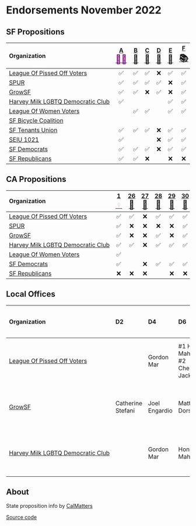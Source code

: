 # Endorsements November 2022

## SF Propositions

| Organization                                                                                                                   | [A <span style="color:purple;font-size:24px">🧓🏽</span>][sf] | [B <span style="font-size:24px">🧹</span>][sf] | [C <span style="font-size:24px">🏡</span>][sf] | [D <span style="font-size:24px">🏡</span>][sf] | [E <span style="font-size:24px">🏡</span>][sf] | [F <span style="font-size:24px">📚</span>][sf] | [G <span style="font-size:24px">🏫</span>][sf] | [H <span style="font-size:24px">🗳️</span>][sf] | [I <span style="font-size:24px">🚗</span>][sf] | [J <span style="font-size:24px">🚶</span>][sf] | [L <span style="font-size:24px">🚌</span>][sf] | [M <span style="font-size:24px">🏠</span>][sf] | [N <span style="font-size:24px">🌳</span>][sf] | [O <span style="font-size:24px">🏫</span>][sf] |
| :----------------------------------------------------------------------------------------------------------------------------- | :-: | :-: | :-: | :-: | :-: | :-: | :-: | :-: | :-: | :-: | :-: | :-: | :-: | :-: |
| <span style="white-space: nowrap;">[League Of Pissed Off Voters](https://www.theleaguesf.org/)<span>                           | ✅  | ✅  | ✅   | ❌  | ✅   | ✅  | ✅  | ✅   | ❌  |      | ✅  | ✅  | ✅  | ✅   |
| <span style="white-space: nowrap;">[SPUR](https://www.spur.org/voter-guide/2022-11)<span>                                      | ✅  | ✅  | ✅   | ✅  | ❌   | ✅  | ✅  | ✅   | ❌  | ✅   | ✅  | ❌  | ✅  | ❌   |
| <span style="white-space: nowrap;">[GrowSF](https://growsf.org/voter-guide/)<span>                                             | ✅  | ✅  | ❌   | ✅  | ❌   | ✅  | ✅  | ✅   | ❌  | ✅   | ✅  | ❌  | ✅  | ❌   |
| <span style="white-space: nowrap;">[Harvey Milk LGBTQ Democratic Club](https://www.milkclub.org/endorsements/)<span>           | ✅  |     |     |     | ✅   | ✅  | ✅  | ✅   | ❌  | ✅   | ✅  | ✅  | ✅  | ✅   |
| <span style="white-space: nowrap;">[League Of Women Voters](https://lwvsf.org/ballot-recommendations)<span>                    |     | ✅  | ✅   |     | ✅   | ✅  |    | ✅   | ❌  |      | ✅  |    | ✅   |     |
| <span style="white-space: nowrap;">[SF Bicycle Coalition](https://sfbike.org/news/our-boards-november-endorsements/)<span>     |     |     |      |     |      |     |   |      | ❌ | ✅   | ✅  |    |      | ✅  |
| <span style="white-space: nowrap;">[SF Tenants Union](https://sftu.org/endorsements/)<span>                                    | ✅  | ✅  | ✅   | ❌  | ✅   | ✅  | ✅  | ✅   |     |     | ✅  | ✅  |     | ✅   |
| <span style="white-space: nowrap;">[SEIU 1021](https://www.seiu1021.org/post/november-8-2022-endorsements)<span>               | ✅  |     |      | ❌  | ✅   | ✅  | ✅  | ✅   |     |     | ✅   | ✅  |  ✅ | ✅   |
| <span style="white-space: nowrap;">[SF Democrats](https://www.sfdemocrats.org/voting/endorsements/2022/8/13/general2022)<span> | ✅  | ✅  | ✅   | ❌  | ✅   | ✅  | ✅  | ✅   | ❌  |  ✅  | ✅  | ✅  | ✅  | ✅   |
| <span style="white-space: nowrap;">[SF Republicans](https://www.sfgop.org/nov22voterguide)<span>                               | ✅  | ✅  | ❌   |     | ❌   | ❌  | ❌  | ❌   | ✅  |  ❌  | ❌  | ❌  |     | ❌   |

## CA Propositions

| Organization                                                                                                                   | [1 <span style="color:pink;font-size:24px">♀️</span>][p1] | [26 <span style="font-size:24px">🎰</span>][p26] | [27 <span style="font-size:24px">🎰</span>][p27] | [28 <span style="font-size:24px">🎨</span>][p28] | [29 <span style="font-size:24px">🫘</span>][p29] | [30 <span style="font-size:24px">🚗</span>][p30] | [31 <span style="font-size:24px">🚬</span>][p31] |
| :----------------------------------------------------------------------------------------------------------------------------- | :-: | :-: | :-: | :-: | :-: | :-: | :-: |
| <span style="white-space: nowrap;">[League Of Pissed Off Voters](https://www.theleaguesf.org/)<span>                           | ✅  | ✅  | ❌   | ✅  | ✅   | ✅  | ✅  |
| <span style="white-space: nowrap;">[SPUR](https://www.spur.org/voter-guide/2022-11)<span>                                      | ✅  | ❌  | ❌   | ❌  | ❌   | ✅  | ✅  |
| <span style="white-space: nowrap;">[GrowSF](https://growsf.org/voter-guide/)<span>                                             | ✅  | ❌  | ❌   | ✅  | ❌   | ✅  | ✅  |
| <span style="white-space: nowrap;">[Harvey Milk LGBTQ Democratic Club](https://www.milkclub.org/endorsements/)<span>           | ✅  | ✅  | ❌   | ✅  | ✅   | ✅  |     |
| <span style="white-space: nowrap;">[League Of Women Voters](https://lwvc.org/vote/elections/ballot-recommendations)<span>      | ✅  |     |      |     |     |     | ✅  |
| <span style="white-space: nowrap;">[SF Democrats](https://www.sfdemocrats.org/voting/endorsements/2022/8/13/general2022)<span> | ✅  |     | ❌   | ✅  | ✅   | ✅  | ✅  |
| <span style="white-space: nowrap;">[SF Republicans](https://www.sfgop.org/nov22voterguide)<span>                               | ❌  | ❌  | ❌   |     | ❌   | ❌  | ❌  |

## Local Offices

| Organization                                                                                                          | D2                | D4            | D6                                     | D8               | D10            | City College, 4 Year                      | City College, 2 Year | SFUSD                                            | Assessor-Recorder | DA             | PD        | BART Director, District 8 |
| :-------------------------------------------------------------------------------------------------------------------- | :---------------- | :------------ | :------------------------------------- | :--------------- | :------------- | :---------------------------------------- | :------------------- | :----------------------------------------------- | :---------------- | :------------- | :-------- | :------------------------ |
| <span style="white-space: nowrap;">[League Of Pissed Off Voters](https://www.theleaguesf.org/)<span>                  |                   | Gordon Mar    | #1 Honey Mahogany, #2 Cherelle Jackson |                  | Shamann Walton | Vick Chung, Anita Martinez, Susan Solomon | Adolfo Velasquez     | Alida Fisher, Karen Fleshman, Gabriela López     |                   | John Hamasaki  | Mano Raju | Janice Li                 |
| <span style="white-space: nowrap;">[GrowSF](https://growsf.org/voter-guide/)<span>                                    | Catherine Stefani | Joel Engardio | Matt Dorsey                            | Rafael Mandelman |                |                                           | Murrell Green        | Ann Hsu, Lainie Motamedi, and Lisa Weissman-Ward | Joaquín Torres    | Brooke Jenkins | Mano Raju | Janice Li                 |
| <span style="white-space: nowrap;">[Harvey Milk LGBTQ Democratic Club](https://www.milkclub.org/endorsements/)<span>  |                   | Gordon Mar    | Honey Mahogany                         | Rafael Mandelman | Shaman Walton  | Vick Chung, Anita Martinez, Susan Solomon | Adolfo Velasquez     | Alida Fisher, Karen Fleshman, Gabriela López     | Joaquín Torres    | John Hamasaki  | Mano Raju | Janice Li                 |

## About

State proposition info by [CalMatters](https://calmatters.org/california-voter-guide-2022/propositions/)

[Source code](https://github.com/siggy/sfendorsements)

[sf]:  https://sfelections.sfgov.org/measures
[p1]:  https://calmatters.org/california-voter-guide-2022/propositions/prop-1-abortion-rights/
[p26]: https://calmatters.org/california-voter-guide-2022/propositions/prop-26-sports-betting-tribal-casinos/
[p27]: https://calmatters.org/california-voter-guide-2022/propositions/prop-27-sports-betting-online/
[p28]: https://calmatters.org/california-voter-guide-2022/propositions/prop-28-arts-education/
[p29]: https://calmatters.org/california-voter-guide-2022/propositions/prop-29-kidney-dialysis/
[p30]: https://calmatters.org/california-voter-guide-2022/propositions/prop-30-income-tax-electric-cars/
[p31]: https://calmatters.org/california-voter-guide-2022/propositions/prop-31-flavored-tobacco-ban/
